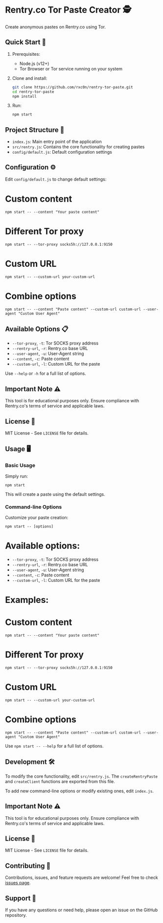 # Rentry.co Tor Paste Creator 🕵️

Create anonymous pastes on Rentry.co using Tor.

## Quick Start 🚀

1. Prerequisites:
   - Node.js (v12+)
   - Tor Browser or Tor service running on your system

2. Clone and install:
   ```bash
   git clone https://github.com/rxc0n/rentry-tor-paste.git
   cd rentry-tor-paste
   npm install
   ```
3. Run:
   ```bash
   npm start
   ```

## Project Structure 📁

- `index.js`: Main entry point of the application
- `src/rentry.js`: Contains the core functionality for creating pastes
- `config/default.js`: Default configuration settings

## Configuration ⚙️

Edit `config/default.js` to change default settings:


# Custom content

`npm start -- --content "Your paste content"`

# Different Tor proxy
`npm start -- --tor-proxy socks5h://127.0.0.1:9150`

# Custom URL
`npm start -- --custom-url your-custom-url`

# Combine options
`npm start -- --content "Paste content" --custom-url custom-url --user-agent "Custom User Agent"`


## Available Options 📋

- `--tor-proxy`, `-t`: Tor SOCKS proxy address
- `--rentry-url`, `-r`: Rentry.co base URL
- `--user-agent`, `-u`: User-Agent string
- `--content`, `-c`: Paste content
- `--custom-url`, `-l`: Custom URL for the paste

Use `--help` or `-h` for a full list of options.

## Important Note ⚠️

This tool is for educational purposes only. Ensure compliance with Rentry.co's terms of service and applicable laws.

## License 📄

MIT License - See `LICENSE` file for details.

## Usage 🖥️

### Basic Usage

Simply run:


`npm start`


This will create a paste using the default settings.

### Command-line Options

Customize your paste creation:


`npm start -- [options]`

# Available options:

- `--tor-proxy`, `-t`: Tor SOCKS proxy address
- `--rentry-url`, `-r`: Rentry.co base URL
- `--user-agent`, `-u`: User-Agent string
- `--content`, `-c`: Paste content
- `--custom-url`, `-l`: Custom URL for the paste

# Examples:


# Custom content
`npm start -- --content "Your paste content"`

# Different Tor proxy
`npm start -- --tor-proxy socks5h://127.0.0.1:9150`

# Custom URL
`npm start -- --custom-url your-custom-url`

# Combine options
`npm start -- --content "Paste content" --custom-url custom-url --user-agent "Custom User Agent"`


Use `npm start -- --help` for a full list of options.

## Development 🛠️

To modify the core functionality, edit `src/rentry.js`. The `createRentryPaste` and `createClient` functions are exported from this file.

To add new command-line options or modify existing ones, edit `index.js`.

## Important Note ⚠️

This tool is for educational purposes only. Ensure compliance with Rentry.co's terms of service and applicable laws.

## License 📄

MIT License - See `LICENSE` file for details.

## Contributing 🤝

Contributions, issues, and feature requests are welcome! Feel free to check [issues page](https://github.com/yourusername/rentry-tor-paste/issues).

## Support 💬

If you have any questions or need help, please open an issue on the GitHub repository.
